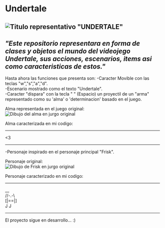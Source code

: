 # Undertale
![Titulo representativo "UNDERTALE"](https://sucodemanga.com.br/wp-content/uploads/2018/09/undertale-thumb.jpg)
---
*"Este repositorio representara en forma de clases y objetos el mundo del videojego Undertale, sus acciones, escenarios, items asi como caracteristicas de estos."*
---
Hasta ahora las funciones que presenta son:
-Caracter Movible con las teclas "w","s","a","d".  
-Escenario mostrado como el texto "Undertale".  
-Caracter "dispara" con la tecla " " (Espacio) un proyectil de un "arma" representado como su 'alma' o 'determinacion' basado en el juego.  

Alma representada en el juego original:  
![Dibujo del alma en jurgo original](https://external-content.duckduckgo.com/iu/?u=http%3A%2F%2Fpm1.narvii.com%2F6312%2Fbdbf4515f660517dd2f43bc01c0e2a02539f7ccc_00.jpg&f=1&nofb=1&ipt=7d345bffaaabfc31cc6b2b1fc6b5c4169d963193218ea156496c112aefc8ddac&ipo=images.jpg)  

Alma caracterizada en mi codigo:  
* * *
<3 
* * *
-Personaje inspirado en el personaje principal "Frisk".  

Personaje original:  
![Dibujo de Frisk en jurgo original](https://external-content.duckduckgo.com/iu/?u=https%3A%2F%2Fi.ytimg.com%2Fvi%2FFS6OWOaPw6g%2Fhqdefault.jpg&f=1&nofb=1&ipt=6693f339894d7adf7b1af696d48a6f3fdfbf5693ff6eabb83f9a9e2a7b01d6bf&ipo=images.jpg)  

Personaje caracterizado en mi codigo:  
* * *  
  __  
//-.-\  
[|==|]  
 J J  
* * *
El proyecto sigue en desarrollo...   :)
    



